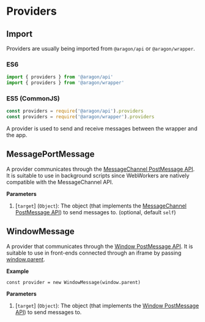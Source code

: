 # Providers

## Import

Providers are usually being imported from `@aragon/api` or `@aragon/wrapper`.

### ES6

```js
import { providers } from '@aragon/api'
import { providers } from '@aragon/wrapper'
```

### ES5 (CommonJS)

```js
const providers = require('@aragon/api').providers
const providers = require('@aragon/wrapper').providers
```

A provider is used to send and receive messages between the wrapper and the app.

## MessagePortMessage

A provider communicates through the [MessageChannel PostMessage API](https://developer.mozilla.org/en-US/docs/Web/API/MessagePort/postMessage). It is suitable to use in background scripts since WebWorkers are natively compatible with the MessageChannel API.

**Parameters**

1. [`target`] (`Object`): The object (that implements the [MessageChannel PostMessage API](https://developer.mozilla.org/en-US/docs/Web/API/MessagePort/postMessage)) to send messages to. (optional, default `self`)

## WindowMessage

A provider that communicates through the [Window PostMessage API](https://developer.mozilla.org/en-US/docs/Web/API/Window/postMessage).  It is suitable to use in front-ends connected through an iframe by passing [window.parent](https://developer.mozilla.org/en-US/docs/Web/API/Window/parent).

**Example**
```
const provider = new WindowMessage(window.parent)
```

**Parameters**

1. [`target`] (`Object`): The object (that implements the [Window PostMessage API](https://developer.mozilla.org/en-US/docs/Web/API/Window/postMessage)) to send messages to.
